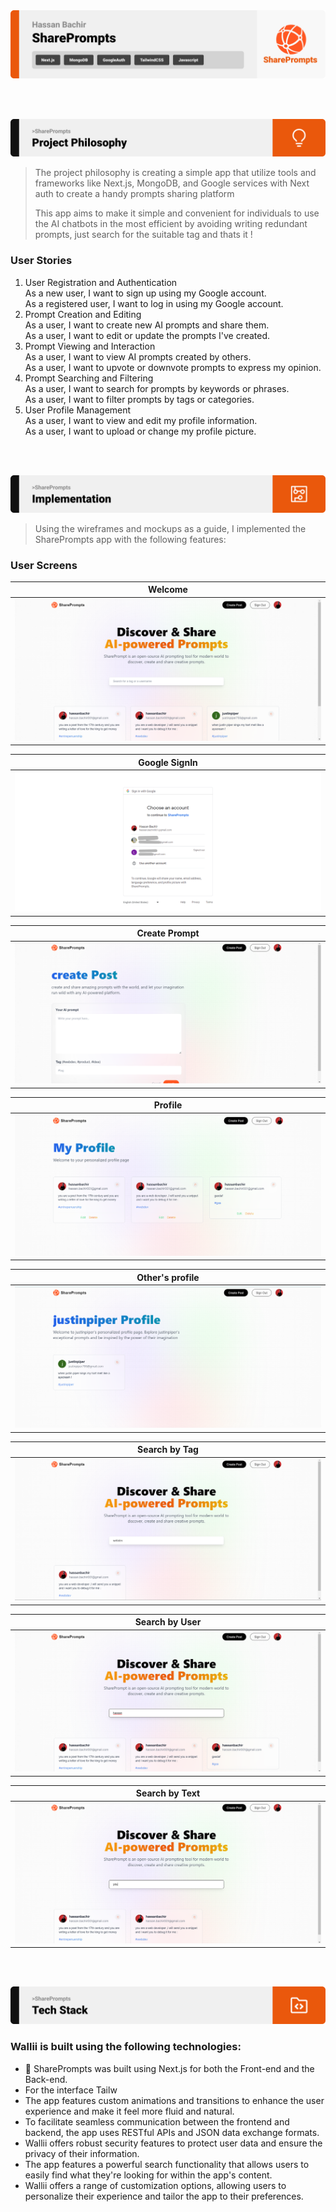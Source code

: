 <img src="./readme/title1.svg"/>

<br><br>

<!-- project philosophy -->
<img src="./readme/title2.svg"/>

> The project philosophy is creating a simple app that utilize tools and frameworks like Next.js, MongoDB, and Google services with Next auth to create a handy prompts sharing platform
>
> This app aims to make it simple and convenient for individuals to use the AI chatbots in the most efficient by avoiding writing redundant prompts, just search for the suitable tag and thats it !

### User Stories

1. User Registration and Authentication<br>
   As a new user, I want to sign up using my Google account.<br>
   As a registered user, I want to log in using my Google account.<br>
2. Prompt Creation and Editing<br>
   As a user, I want to create new AI prompts and share them.<br>
   As a user, I want to edit or update the prompts I've created.<br>
3. Prompt Viewing and Interaction<br>
   As a user, I want to view AI prompts created by others.<br>
   As a user, I want to upvote or downvote prompts to express my opinion.<br>
4. Prompt Searching and Filtering<br>
   As a user, I want to search for prompts by keywords or phrases.<br>
   As a user, I want to filter prompts by tags or categories.<br>
5. User Profile Management<br>
   As a user, I want to view and edit my profile information.<br>
   As a user, I want to upload or change my profile picture.<br>


<br><br>

<!-- Implementation -->
<img src="./readme/title4.svg"/>

> Using the wireframes and mockups as a guide, I implemented the SharePrompts app with the following features:

### User Screens
| Welcome                                       |
| --------------------------------------------- |
| ![Welcome](./readme/implementation/Welcome.png) |

| Google SignIn                                      |
| -------------------------------------------- |
| ![Google sign in](./readme/implementation/google.png) |

| Create Prompt                                     |
| ------------------------------------------- |
| ![creaete prompt](./readme/implementation/createPost.png) |

| Profile                                      |
| -------------------------------------------- |
| ![my profile](./readme/implementation/Profile.png)     |

| Other's profile                                     |
| ------------------------------------------- |
| ![user profile](./readme/implementation/userProfile.png)    |

| Search by Tag                                      |
| -------------------------------------------- |
| ![search by tag](./readme/implementation/searchTag.png)  |

| Search by User                                      |
| ------------------------------------------- |
| ![search by user](./readme/implementation/searchUser.png) |

| Search by Text                                      |
| -------------------------------------------- |
| ![search by text](./readme/implementation/searchText.png) |






<br><br>

<!-- Tech stack -->
<img src="./readme/title5.svg"/>

### Wallii is built using the following technologies:

-   🚨 SharePrompts was built using Next.js for both the Front-end and the Back-end.
-   For the interface Tailw
-   The app features custom animations and transitions to enhance the user experience and make it feel more fluid and natural.
-   To facilitate seamless communication between the frontend and backend, the app uses RESTful APIs and JSON data exchange formats.
-   Wallii offers robust security features to protect user data and ensure the privacy of their information.
-   The app features a powerful search functionality that allows users to easily find what they're looking for within the app's content.
-   Wallii offers a range of customization options, allowing users to personalize their experience and tailor the app to their preferences.
